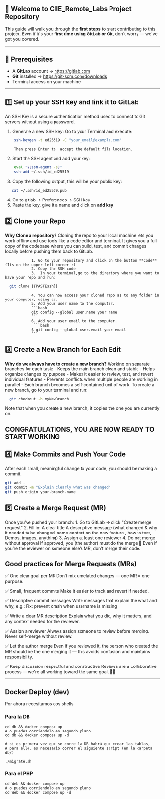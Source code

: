 
## 🚀 Welcome to CIIE_Remote_Labs Project Repository

This guide will walk you through the **first steps** to start contributing to this project. Even if it's your **first time using GitLab or Git**, don't worry — we've got you covered.

---

## 📌 Prerequisites

- A **GitLab** account → https://gitlab.com
- **Git** installed → https://git-scm.com/downloads
- Terminal access on your machine

---

## 1️⃣ Set up your SSH key and link it to GitLab
An SSH Key is a secure authentication method used to connect to Git servers without using a password.

1. Generate a new SSH key:
        Go to your Terminal and execute:
```bash
    ssh-keygen -t ed25519 -C "your_email@example.com"
```
        Then press Enter to  accept the default file location.

2. Start the SSH agent and add your key:
```bash
    eval "$(ssh-agent -s)"
    ssh-add ~/.ssh/id_ed25519
```

3. Copy the following output, this will be your public key:
 ```bash
    cat ~/.ssh/id_ed25519.pub
```
4. Go to gitlab -> Preferences -> SSH key
5. Paste the key, give it a name and click on **add key**

## 2️⃣ Clone your Repo
**Why Clone a repository?**
Cloning the repo to your local machine lets you work offline and use tools like a code editor and terminal. It gives you a full copy of the codebase where you can build, test, and commit changes locally before pushing them back to GitLab.

                1. Go to your repository and click on the button **code** (Its on the upper left corner ;)
                2. Copy the SSH code
                3.  In your terminal,go to the directory where you want to have your repo and run:
  ```bash
    git clone {{PASTEssh}}
```
                4. You can now access your cloned repo as to any folder in your computer, using cd.
                5. Add your user name to the computer.
                ```bash
                git config --global user.name your name
                ```
                6. Add your user email to the computer.
                 ```bash
                $ git config --global user.email your email
                ```

## 3️⃣ Create a New Branch for Each Edit
**Why do we always have to create a new branch?**
Working on separate branches for each task:
        - Keeps the main branch clean and stable
        - Helps organize changes by purpose
        - Makes it easier to review, test, and revert individual features
        - Prevents conflicts when multiple people are working in parallel
        - Each branch becomes a self-contained unit of work.
To create a new branch, go to your terminal and run:
  ```bash
    git checkout -b myNewBranch
```
Note that when you create a new branch, it copies the one you are currently on.
## CONGRATULATIONS, YOU ARE NOW READY TO START WORKING

## 4️⃣ Make Commits and Push Your Code
After each small, meaningful change to your code, you should be making a commit.
``` bash
git add .
git commit -m "Explain clearly what was changed"
git push origin your-branch-name
```
## 5️⃣ Create a Merge Request (MR)
Once you've pushed your branch:
        1. Go to GitLab → click "Create merge request"
        2. Fill in:
                A clear title
                A descriptive message (what changed & why it needed to be changed, some context on the new feature , how to test, Demos, images, anything)
        3. Assign at least one reviewer
        4. Do not merge without approval
If approved, you (the author) must do the merge
🛑 Even if you’re the reviewer on someone else’s MR, don’t merge their code.

## Good practices for Merge Requests (MRs)
✅ One clear goal per MR
Don’t mix unrelated changes — one MR = one purpose.

✅ Small, frequent commits
Make it easier to track and revert if needed.

✅ Descriptive commit messages
Write messages that explain the what and why, e.g.:
Fix: prevent crash when username is missing

✅ Write a clear MR description
Explain what you did, why it matters, and any context needed for the reviewer.

✅ Assign a reviewer
Always assign someone to review before merging. Never self-merge without review.

✅ Let the author merge
Even if you reviewed it, the person who created the MR should be the one merging it — this avoids confusion and maintains responsibility.

✅ Keep discussion respectful and constructive
Reviews are a collaborative process — we're all working toward the same goal. 💬🤝

---
## Docker Deploy (dev)

Por ahora necesitamos dos shells

### Para la DB
```shell
cd db && docker compose up
# o puedes corriendolo en segundo plano
cd db && docker compose up -d

# si es primera vez que se corre la DB habrá que crear las tablas,
# para ello, es necesario correr el siguiente script (en la carpeta db/)

./migrate.sh
```

### Para el PHP
```shell
cd Web && docker compose up
# o puedes corriendolo en segundo plano
cd Web && docker compose up -d
```
